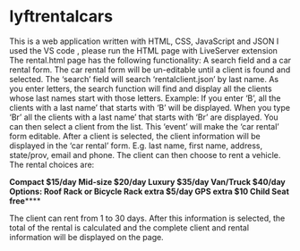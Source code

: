 # lyftrentalcars
This is a web application written with HTML, CSS, JavaScript and JSON
I used the VS code , please run the HTML page with LiveServer extension
The rental.html page has the following functionality:
A search field and a car rental form. The car rental form will be un-editable until a client is found and selected. 
The ‘search’ field will search ‘rentalclient.json’ by last name. As you enter letters, the search function will find and display all the clients whose last names start with those letters. 
Example: If you enter ‘B’, all the clients with a last name’ that starts with ‘B’ will be displayed. When you type ‘Br’ all the clients with a last name’ that starts with ‘Br’ are displayed.
You can then select a client from the list. This ‘event’ will make the ‘car rental’ form editable.
After a client is selected, the client information will be displayed in the ‘car rental’ form. E.g. last name, first name, address, state/prov, email and phone.
The client can then choose to rent a vehicle. The rental choices are: 

**Compact	$15/day
Mid-size	$20/day
Luxury		$35/day
Van/Truck	$40/day
Options: Roof Rack or Bicycle Rack extra $5/day
	   GPS extra $10
	   Child Seat free******
     
The client can rent from 1 to 30 days.
After this information is selected, the total of the rental is calculated and the complete client and rental information will be displayed on the page.
